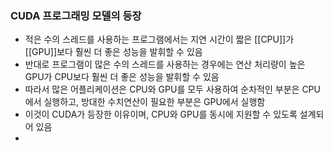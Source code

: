 
### CUDA 프로그래밍 모델의 등장
- 적은 수의 스레드를 사용하는 프로그램에서는 지연 시간이 짧은 [[CPU]]가 [[GPU]]보다 훨씬 더 좋은 성능을 발휘할 수 있음
- 반대로 프로그램이 많은 수의 스레드를 사용하는 경우에는 연산 처리량이 높은 GPU가 CPU보다 훨씬 더 좋은 성능을 발휘할 수 있음
- 따라서 많은 어플리케이션은 CPU와 GPU를 모두 사용하여 순차적인 부분은 CPU에서 실행하고,
  방대한 수치연산이 필요한 부분은 GPU에서 실행함
- 이것이 CUDA가 등장한 이유이며, CPU와 GPU를 동시에 지원할 수 있도록 설계되어 있음
- 

